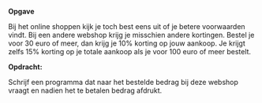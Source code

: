 **Opgave**

Bij het online shoppen kijk je toch best eens uit of je betere voorwaarden vindt. Bij een andere webshop krijg je misschien andere kortingen. Bestel je voor 30 euro of meer, dan krijg je 10% korting op jouw aankoop. Je krijgt zelfs 15% korting op je totale aankoop als je voor 100 euro of meer bestelt. 

**Opdracht:** 

Schrijf een programma dat naar het bestelde bedrag bij deze webshop vraagt en nadien het te betalen bedrag afdrukt. 